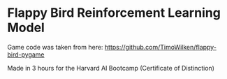# Flappy Bird Reinforcement Learning Model

Game code was taken from here: https://github.com/TimoWilken/flappy-bird-pygame

Made in 3 hours for the Harvard AI Bootcamp (Certificate of Distinction)
